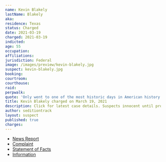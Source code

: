 ```yaml
---
name: Kevin Blakely
lastName: Blakely
aka:
residence: Texas
status: Charged
date: 2021-03-19
charged: 2021-03-19
indicted:
age: 55
occupation:
affiliations:
jurisdiction: Federal
image: /images/preview/kevin-blakely.jpg
suspect: kevin-blakely.jpg
booking:
courtroom:
courthouse:
raid:
perpwalk:
quote: 'Only went to one of the most historic days in American history with one of the biggest crowds ever seen Trumps [sic] epic speech live and close up. ... 1/6/21 for life'
title: Kevin Blakely charged on March 19, 2021
description: Click for latest case details. Suspects innocent until proven guilty.
author: seditiontrack
layout: suspect
published: true
charges:
---
```

- [News Report](https://www.nbcdfw.com/news/local/mckinney-man-linked-to-capitol-riot-using-gps-data-court-document-says/2584604/)
- [Complaint](https://extremism.gwu.edu/sites/g/files/zaxdzs2191/f/Kevin%20Sam%20Blakely%20Criminal%20Complaint.pdf)
- [Statement of Facts](https://www.justice.gov/usao-dc/case-multi-defendant/file/1380356/download)
- [Information](https://www.justice.gov/usao-dc/case-multi-defendant/file/1394051/download)
